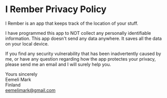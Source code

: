 # I Rember Privacy Policy
I Rember is an app that keeps track of the location of your stuff.

I have programmed this app to NOT collect any personally identifiable information. This app doesn't send any data anywhere. It saves all the data on your local device.

If you find any security vulnerability that has been inadvertently caused by me, or have any question regarding how the app protectes your privacy, please send me an email and I will surely help you.

Yours sincerely  
Eemeli Mark  
Finland  
eemelimark@gmail.com
